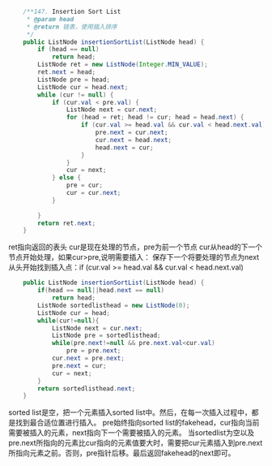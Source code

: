 ```java
    /**147. Insertion Sort List 
     * @param head
     * @return 链表，使用插入排序
     */
    public ListNode insertionSortList(ListNode head) {
    	if (head == null)
    		return head;
    	ListNode ret = new ListNode(Integer.MIN_VALUE);
    	ret.next = head;
    	ListNode pre = head;
    	ListNode cur = head.next;
    	while (cur != null) {
    		if (cur.val < pre.val) {
    			ListNode next = cur.next;
    			for (head = ret; head != cur; head = head.next) {
    				if (cur.val >= head.val && cur.val < head.next.val) {
    					pre.next = cur.next;
    					cur.next = head.next;
    					head.next = cur;
    				}
    			}
    			cur = next;
    		} else {
    			pre = cur;
    			cur = cur.next;
    		}
    		
    	}
    	return ret.next;
    }
```
ret指向返回的表头
cur是现在处理的节点，pre为前一个节点
cur从head的下一个节点开始处理，如果cur>pre,说明需要插入：
   保存下一个将要处理的节点为next
   从头开始找到插入点：if (cur.val >= head.val && cur.val < head.next.val) 
   

```java
	public ListNode insertionSortList(ListNode head) {  
        if(head == null||head.next == null)  
            return head;  
        ListNode sortedlisthead = new ListNode(0);  
        ListNode cur = head;
        while(cur!=null){  
            ListNode next = cur.next;  
            ListNode pre = sortedlisthead;  
            while(pre.next!=null && pre.next.val<cur.val)  
                pre = pre.next;  
            cur.next = pre.next;  
            pre.next = cur;  
            cur = next;  
        }  
        return sortedlisthead.next;  
    }
```
sorted list是空，把一个元素插入sorted list中。然后，在每一次插入过程中，都是找到最合适位置进行插入。
pre始终指向sorted list的fakehead，cur指向当前需要被插入的元素，next指向下一个需要被插入的元素。
当sortedlist为空以及pre.next所指向的元素比cur指向的元素值要大时，需要把cur元素插入到pre.next所指向元素之前。否则，pre指针后移。最后返回fakehead的next即可。

